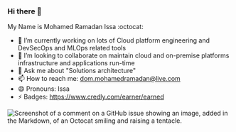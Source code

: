 ### Hi there 👋 

My Name is Mohamed Ramadan Issa :octocat:

- 🔭 I’m currently working on lots of Cloud platform engineering and DevSecOps and MLOps related tools
- 👯 I’m looking to collaborate on maintain cloud and on-premise platforms infrastructure and applications run-time
- 💬 Ask me about "Solutions architecture"
- 📫 How to reach me: dom.mohamedramadan@live.com
- 😄 Pronouns: Issa
- ⚡ Badges: https://www.credly.com/earner/earned

![Screenshot of a comment on a GitHub issue showing an image, added in the Markdown, of an Octocat smiling and raising a tentacle.](https://myoctocat.com/assets/images/base-octocat.svg)
